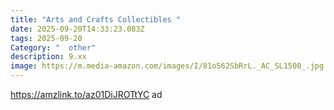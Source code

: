 ```yaml
---
title: "Arts and Crafts Collectibles "
date: 2025-09-20T14:33:23.083Z
tags: 2025-09-20
Category: "  other"
description: 9.xx
image: https://m.media-amazon.com/images/I/81o562SbRrL._AC_SL1500_.jpg
---
```

https://amzlink.to/az01DiJROTtYC  ad